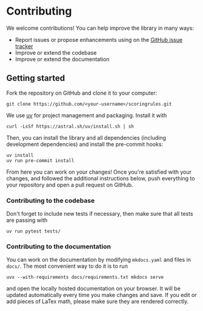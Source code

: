 # Contributing

We welcome contributions! You can help improve the library in many ways:

- Report issues or propose enhancements using on the [GitHub issue tracker](https://github.com/frazane/scoringrules/issues)
- Improve or extend the codebase
- Improve or extend the documentation

## Getting started

Fork the repository on GitHub and clone it to your computer:

```
git clone https://github.com/<your-username>/scoringrules.git
```

We use [uv](https://docs.astral.sh/uv/) for project management and packaging. Install it with

```
curl -LsSf https://astral.sh/uv/install.sh | sh
```

Then, you can install the library and all dependencies (including development dependencies) and  install the pre-commit hooks:

```
uv install
uv run pre-commit install
```

From here you can work on your changes! Once you're satisfied with your changes, and followed the additional instructions below, push everything to your repository and open a pull request on GitHub.


### Contributing to the codebase
Don't forget to include new tests if necessary, then make sure that all tests are passing with

```
uv run pytest tests/
```

### Contributing to the documentation

You can work on the documentation by modifying `mkdocs.yaml` and files in `docs/`. The most convenient way to do it is to run

```
uvx --with-requirements docs/requirements.txt mkdocs serve
```

and open the locally hosted documentation on your browser. It will be updated automatically every time you make changes and save. If you edit or add pieces of LaTex math, please make sure they
are rendered correctly.
